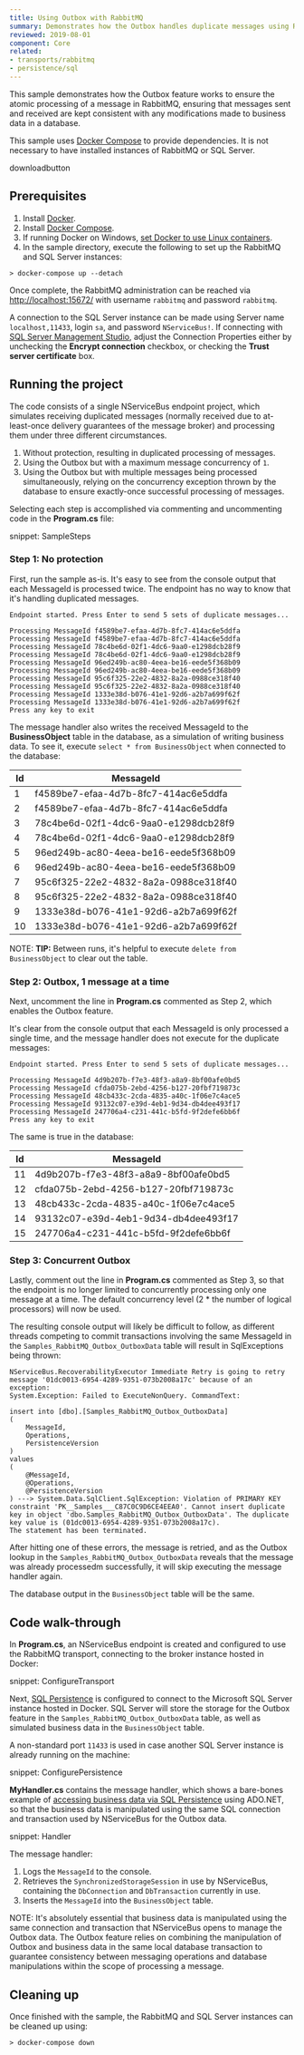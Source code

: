 ```yaml
---
title: Using Outbox with RabbitMQ
summary: Demonstrates how the Outbox handles duplicate messages using RabbitMQ and SQL Server hosted in Docker containers.
reviewed: 2019-08-01
component: Core
related:
- transports/rabbitmq
- persistence/sql
---
```


This sample demonstrates how the Outbox feature works to ensure the atomic processing of a message in RabbitMQ, ensuring that messages sent and received are kept consistent with any modifications made to business data in a database.

This sample uses [Docker Compose](https://docs.docker.com/compose/) to provide dependencies. It is not necessary to have installed instances of RabbitMQ or SQL Server.

downloadbutton

## Prerequisites

1. Install [Docker](https://www.docker.com/products/docker-desktop).
2. Install [Docker Compose](https://docs.docker.com/compose/install/).
3. If running Docker on Windows, [set Docker to use Linux containers](https://docs.docker.com/docker-for-windows/#switch-between-windows-and-linux-containers).
4. In the sample directory, execute the following to set up the RabbitMQ and SQL Server instances:

```dos
> docker-compose up --detach
```

Once complete, the RabbitMQ administration can be reached via [http://localhost:15672/](http://localhost:15672/) with username `rabbitmq` and password `rabbitmq`.

A connection to the SQL Server instance can be made using Server name `localhost,11433`, login `sa`, and password `NServiceBus!`. If connecting with [SQL Server Management Studio](https://www.hanselman.com/blog/DownloadSQLServerExpress.aspx), adjust the Connection Properties either by unchecking the **Encrypt connection** checkbox, or checking the **Trust server certificate** box.


## Running the project

The code consists of a single NServiceBus endpoint project, which simulates receiving duplicated messages (normally received due to at-least-once delivery guarantees of the message broker) and processing them under three different circumstances.

1. Without protection, resulting in duplicated processing of messages.
2. Using the Outbox but with a maximum message concurrency of `1`.
3. Using the Outbox but with multiple messages being processed simultaneously, relying on the concurrency exception thrown by the database to ensure exactly-once successful processing of messages.

Selecting each step is accomplished via commenting and uncommenting code in the **Program.cs** file:

snippet: SampleSteps


### Step 1: No protection

First, run the sample as-is. It's easy to see from the console output that each MessageId is processed twice. The endpoint has no way to know that it's handling duplicated messages.

```
Endpoint started. Press Enter to send 5 sets of duplicate messages...

Processing MessageId f4589be7-efaa-4d7b-8fc7-414ac6e5ddfa
Processing MessageId f4589be7-efaa-4d7b-8fc7-414ac6e5ddfa
Processing MessageId 78c4be6d-02f1-4dc6-9aa0-e1298dcb28f9
Processing MessageId 78c4be6d-02f1-4dc6-9aa0-e1298dcb28f9
Processing MessageId 96ed249b-ac80-4eea-be16-eede5f368b09
Processing MessageId 96ed249b-ac80-4eea-be16-eede5f368b09
Processing MessageId 95c6f325-22e2-4832-8a2a-0988ce318f40
Processing MessageId 95c6f325-22e2-4832-8a2a-0988ce318f40
Processing MessageId 1333e38d-b076-41e1-92d6-a2b7a699f62f
Processing MessageId 1333e38d-b076-41e1-92d6-a2b7a699f62f
Press any key to exit
```

The message handler also writes the received MessageId to the **BusinessObject** table in the database, as a simulation of writing business data. To see it, execute `select * from BusinessObject` when connected to the database:

| Id | MessageId |
|----|--------------------------------------|
| 1 | f4589be7-efaa-4d7b-8fc7-414ac6e5ddfa |
| 2 | f4589be7-efaa-4d7b-8fc7-414ac6e5ddfa |
| 3 | 78c4be6d-02f1-4dc6-9aa0-e1298dcb28f9 |
| 4 | 78c4be6d-02f1-4dc6-9aa0-e1298dcb28f9 |
| 5 | 96ed249b-ac80-4eea-be16-eede5f368b09 |
| 6 | 96ed249b-ac80-4eea-be16-eede5f368b09 |
| 7 | 95c6f325-22e2-4832-8a2a-0988ce318f40 |
| 8 | 95c6f325-22e2-4832-8a2a-0988ce318f40 |
| 9 | 1333e38d-b076-41e1-92d6-a2b7a699f62f |
| 10 | 1333e38d-b076-41e1-92d6-a2b7a699f62f |

NOTE: **TIP:** Between runs, it's helpful to execute `delete from BusinessObject` to clear out the table.


### Step 2: Outbox, 1 message at a time

Next, uncomment the line in **Program.cs** commented as Step 2, which enables the Outbox feature.

It's clear from the console output that each MessageId is only processed a single time, and the message handler does not execute for the duplicate messages:

```
Endpoint started. Press Enter to send 5 sets of duplicate messages...

Processing MessageId 4d9b207b-f7e3-48f3-a8a9-8bf00afe0bd5
Processing MessageId cfda075b-2ebd-4256-b127-20fbf719873c
Processing MessageId 48cb433c-2cda-4835-a40c-1f06e7c4ace5
Processing MessageId 93132c07-e39d-4eb1-9d34-db4dee493f17
Processing MessageId 247706a4-c231-441c-b5fd-9f2defe6bb6f
Press any key to exit
```

The same is true in the database:

| Id | MessageId |
|----|--------------------------------------|
| 11 | 4d9b207b-f7e3-48f3-a8a9-8bf00afe0bd5 |
| 12 | cfda075b-2ebd-4256-b127-20fbf719873c |
| 13 | 48cb433c-2cda-4835-a40c-1f06e7c4ace5 |
| 14 | 93132c07-e39d-4eb1-9d34-db4dee493f17 |
| 15 | 247706a4-c231-441c-b5fd-9f2defe6bb6f |

### Step 3: Concurrent Outbox

Lastly, comment out the line in **Program.cs** commented as Step 3, so that the endpoint is no longer limited to concurrently processing only one message at a time. The default concurrency level (2 * the number of logical processors) will now be used.

The resulting console output will likely be difficult to follow, as different threads competing to commit transactions involving the same MessageId in the `Samples_RabbitMQ_Outbox_OutboxData` table will result in SqlExceptions being thrown:

```
NServiceBus.RecoverabilityExecutor Immediate Retry is going to retry message '01dc0013-6954-4289-9351-073b2008a17c' because of an exception:
System.Exception: Failed to ExecuteNonQuery. CommandText:

insert into [dbo].[Samples_RabbitMQ_Outbox_OutboxData]
(
    MessageId,
    Operations,
    PersistenceVersion
)
values
(
    @MessageId,
    @Operations,
    @PersistenceVersion
) ---> System.Data.SqlClient.SqlException: Violation of PRIMARY KEY constraint 'PK__Samples___C87C0C9D6CE4EEA0'. Cannot insert duplicate key in object 'dbo.Samples_RabbitMQ_Outbox_OutboxData'. The duplicate key value is (01dc0013-6954-4289-9351-073b2008a17c).
The statement has been terminated.
```

After hitting one of these errors, the message is retried, and as the Outbox lookup in the `Samples_RabbitMQ_Outbox_OutboxData` reveals that the message was already processedm successfully, it will skip executing the message handler again.

The database output in the `BusinessObject` table will be the same.

## Code walk-through

In **Program.cs**, an NServiceBus endpoint is created and configured to use the RabbitMQ transport, connecting to the broker instance hosted in Docker:

snippet: ConfigureTransport

Next, [SQL Persistence](/persistence/sql/) is configured to connect to the Microsoft SQL Server instance hosted in Docker. SQL Server will store the storage for the Outbox feature in the `Samples_RabbitMQ_Outbox_OutboxData` table, as well as simulated business data in the `BusinessObject` table.

A non-standard port `11433` is used in case another SQL Server instance is already running on the machine:

snippet: ConfigurePersistence

**MyHandler.cs** contains the message handler, which shows a bare-bones example of [accessing business data via SQL Persistence](/persistence/sql/accessing-data.md) using ADO.NET, so that the business data is manipulated using the same SQL connection and transaction used by NServiceBus for the Outbox data.

snippet: Handler

The message handler:

1. Logs the `MessageId` to the console.
2. Retrieves the `SynchronizedStorageSession` in use by NServiceBus, containing the `DbConnection` and `DbTransaction` currently in use.
3. Inserts the `MessageId` into the `BusinessObject` table.

NOTE: It's absolutely essential that business data is manipulated using the same connection and transaction that NServiceBus opens to manage the Outbox data. The Outbox feature relies on combining the manipulation of Outbox and business data in the same local database transaction to guarantee consistency between messaging operations and database manipulations within the scope of processing a message.


## Cleaning up

Once finished with the sample, the RabbitMQ and SQL Server instances can be cleaned up using:

```dos
> docker-compose down
```

